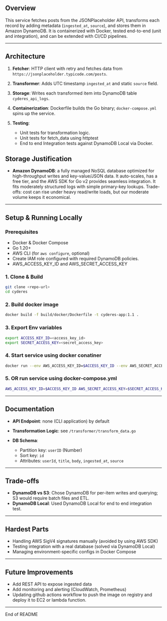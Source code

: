 
## Overview

This service fetches posts from the JSONPlaceholder API, transforms each record by adding metadata (`ingested_at`, `source`), and stores them in Amazon DynamoDB. It is containerized with Docker, tested end-to-end (unit and integration), and can be extended with CI/CD pipelines.

---

## Architecture

1. **Fetcher**: HTTP client with retry and fetches data from `https://jsonplaceholder.typicode.com/posts`.
2. **Transformer**: Adds UTC timestamp `ingested_at` and static `source` field.
3. **Storage**: Writes each transformed item into DynamoDB table `cyderes_api_logs`.
4. **Containerization**: Dockerfile builds the Go binary; `docker-compose.yml` spins up the service.
5. **Testing**:

   * Unit tests for transformation logic.
   * Unit tests for fetch_data using httptest
   * End to end Integration tests against DynamoDB Local via Docker.


## Storage Justification

* **Amazon DynamoDB**: a fully managed NoSQL database optimized for high-throughput writes and key-value/JSON data. It auto-scales, has a free tier, and the AWS SDK for Go v2 provides seamless integration. It fits moderately structured logs with simple primary-key lookups. Trade-offs: cost can rise under heavy read/write loads, but our moderate volume keeps it economical.

---

## Setup & Running Locally

### Prerequisites

* Docker & Docker Compose
* Go 1.20+
* AWS CLI (for `aws configure`, optional)
* Create IAM role configured with required DynamoDB policies. 
* AWS_ACCESS_KEY_ID and AWS_SECRET_ACCESS_KEY

### 1. Clone & Build

```bash
git clone <repo-url>
cd cyderes
```

### 2. Build docker image

```bash
docker build -f build/docker/Dockerfile -t cyderes-app:1.1 .
```

### 3. Export Env variables
```bash
export ACCESS_KEY_ID=<access_key_id>
export SECRET_ACCESS_KEY=<secret_access_key>
```


### 4. Start service using docker conatiner

```bash
docker run --env AWS_ACCESS_KEY_ID=$ACCESS_KEY_ID --env AWS_SECRET_ACCESS_KEY=$SECRET_ACCESS_KEY cyderes-app:1.1
```

### 5. OR run service using docker-compose.yml

```bash
AWS_ACCESS_KEY_ID=$ACCESS_KEY_ID AWS_SECRET_ACCESS_KEY=$SECRET_ACCESS_KEY docker compose -f ./build/docker/docker-compose.yml up
```

---


## Documentation

* **API Endpoint**: none (CLI application) by default
* **Transformation Logic**: see `/transformer/transform_data.go`
* **DB Schema**:

  * Partition key: `userID` (Number)
  * Sort key: `id`
  * Attributes: `userId`, `title`, `body`, `ingested_at`, `source`

---

## Trade-offs

* **DynamoDB vs S3**: Chose DynamoDB for per-item writes and querying; S3 would require batch files and ETL.
* **DynamoDB Local**: Used DynamoDB Local for end to end integration test.

---

## Hardest Parts

* Handling AWS SigV4 signatures manually (avoided by using AWS SDK)
* Testing integration with a real database (solved via DynamoDB Local)
* Managing environment-specific configs in Docker Compose

---

## Future Improvements

* Add REST API to expose ingested data
* Add monitoring and alerting (CloudWatch, Prometheus)
* Updating github actions workflow to push the image on registry and deploy it to EC2 or lambda function.

---

End of README